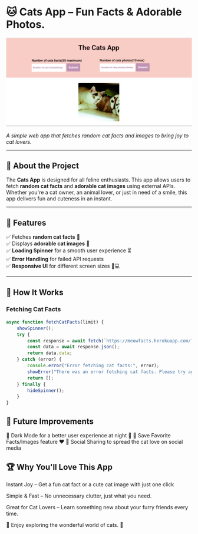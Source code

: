 # 🐱 Cats App – Fun Facts & Adorable Photos. 

![Cats App Preview](src/preview.png)  

*A simple web app that fetches random cat facts and images to bring joy to cat lovers.*  

---

## 📌 About the Project  
The **Cats App** is designed for all feline enthusiasts. This app allows users to fetch **random cat facts** and **adorable cat images** using external APIs. Whether you're a cat owner, an animal lover, or just in need of a smile, this app delivers fun and cuteness in an instant.  

---

## 🎯 Features  
✅ Fetches **random cat facts** 🐾  
✅ Displays **adorable cat images** 📸  
✅ **Loading Spinner** for a smooth user experience ⏳  
✅ **Error Handling** for failed API requests  
✅ **Responsive UI** for different screen sizes 📱💻  

---

## 🚀 How It Works  
### Fetching Cat Facts  
```javascript
async function fetchCatFacts(limit) {
    showSpinner();  
    try {
        const response = await fetch(`https://meowfacts.herokuapp.com/?count=${limit}`);
        const data = await response.json();
        return data.data; 
    } catch (error) {
        console.error("Error fetching cat facts:", error);
        showError("There was an error fetching cat facts. Please try again later.");
        return []; 
    } finally {
        hideSpinner();  
    }
}
```

## 🎨 Future Improvements
🔹 Dark Mode for a better user experience at night 🌙
🔹 Save Favorite Facts/Images feature ❤️
🔹 Social Sharing to spread the cat love on social media

## 🏆 Why You'll Love This App
Instant Joy – Get a fun cat fact or a cute cat image with just one click

Simple & Fast – No unnecessary clutter, just what you need.

Great for Cat Lovers – Learn something new about your furry friends every time.

🐾 Enjoy exploring the wonderful world of cats. 🐾
